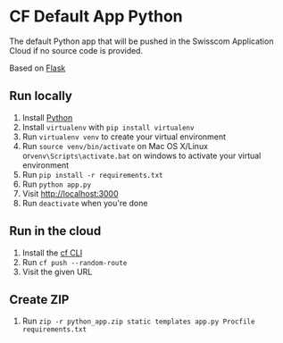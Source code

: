 # CF Default App Python

The default Python app that will be pushed in the Swisscom Application Cloud if no source code is provided.

Based on [Flask](http://flask.pocoo.org/)

## Run locally

1. Install [Python](http://docs.python-guide.org/en/latest/starting/installation/)
1. Install `virtualenv` with `pip install virtualenv`
1. Run `virtualenv venv` to create your virtual environment
1. Run `source venv/bin/activate` on Mac OS X/Linux or`venv\Scripts\activate.bat` on windows to activate your virtual environment
1. Run `pip install -r requirements.txt`
1. Run `python app.py`
1. Visit [http://localhost:3000](http://localhost:3000)
1. Run `deactivate` when you're done

## Run in the cloud

1. Install the [cf CLI](https://github.com/cloudfoundry/cli#downloads)
1. Run `cf push --random-route`
1. Visit the given URL

## Create ZIP

1. Run `zip -r python_app.zip static templates app.py Procfile requirements.txt`
